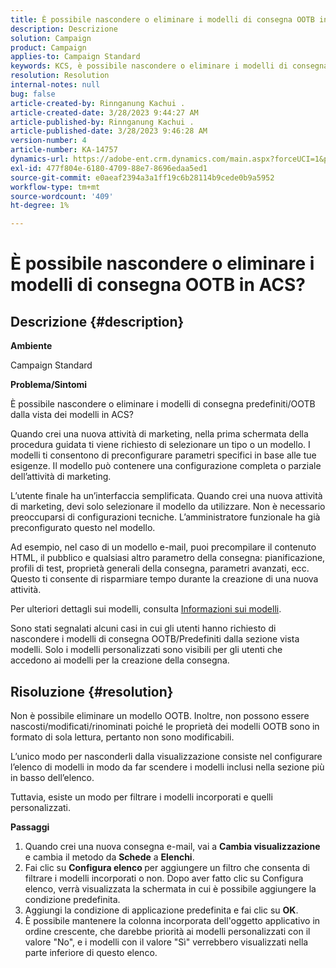 ```yaml
---
title: È possibile nascondere o eliminare i modelli di consegna OOTB in ACS?
description: Descrizione
solution: Campaign
product: Campaign
applies-to: Campaign Standard
keywords: KCS, è possibile nascondere o eliminare i modelli di consegna inclusi in ACS?
resolution: Resolution
internal-notes: null
bug: false
article-created-by: Rinnganung Kachui .
article-created-date: 3/28/2023 9:44:27 AM
article-published-by: Rinnganung Kachui .
article-published-date: 3/28/2023 9:46:28 AM
version-number: 4
article-number: KA-14757
dynamics-url: https://adobe-ent.crm.dynamics.com/main.aspx?forceUCI=1&pagetype=entityrecord&etn=knowledgearticle&id=aca4791c-4dcd-ed11-b596-6045bd006704
exl-id: 477f804e-6180-4709-88e7-8696edaa5ed1
source-git-commit: e0aeaf2394a3a1ff19c6b28114b9cede0b9a5952
workflow-type: tm+mt
source-wordcount: '409'
ht-degree: 1%

---
```


# È possibile nascondere o eliminare i modelli di consegna OOTB in ACS?

## Descrizione {#description}


<b>Ambiente</b>

Campaign Standard



<b>Problema/Sintomi</b>

È possibile nascondere o eliminare i modelli di consegna predefiniti/OOTB dalla vista dei modelli in ACS?



Quando crei una nuova attività di marketing, nella prima schermata della procedura guidata ti viene richiesto di selezionare un tipo o un modello. I modelli ti consentono di preconfigurare parametri specifici in base alle tue esigenze. Il modello può contenere una configurazione completa o parziale dell’attività di marketing.

L’utente finale ha un’interfaccia semplificata. Quando crei una nuova attività di marketing, devi solo selezionare il modello da utilizzare. Non è necessario preoccuparsi di configurazioni tecniche. L’amministratore funzionale ha già preconfigurato questo nel modello.

Ad esempio, nel caso di un modello e-mail, puoi precompilare il contenuto HTML, il pubblico e qualsiasi altro parametro della consegna: pianificazione, profili di test, proprietà generali della consegna, parametri avanzati, ecc. Questo ti consente di risparmiare tempo durante la creazione di una nuova attività.

Per ulteriori dettagli sui modelli, consulta [Informazioni sui modelli](https://experienceleague.adobe.com/docs/campaign-standard/using/getting-started/marketing-plans/marketing-activity-templates.html?lang=en).

Sono stati segnalati alcuni casi in cui gli utenti hanno richiesto di nascondere i modelli di consegna OOTB/Predefiniti dalla sezione vista modelli. Solo i modelli personalizzati sono visibili per gli utenti che accedono ai modelli per la creazione della consegna.






## Risoluzione {#resolution}


Non è possibile eliminare un modello OOTB. Inoltre, non possono essere nascosti/modificati/rinominati poiché le proprietà dei modelli OOTB sono in formato di sola lettura, pertanto non sono modificabili.

L’unico modo per nasconderli dalla visualizzazione consiste nel configurare l’elenco di modelli in modo da far scendere i modelli inclusi nella sezione più in basso dell’elenco.

Tuttavia, esiste un modo per filtrare i modelli incorporati e quelli personalizzati.

<b>Passaggi</b>

1. Quando crei una nuova consegna e-mail, vai a <b>Cambia visualizzazione </b>e cambia il metodo da <b>Schede</b> a <b>Elenchi</b>.
2. Fai clic su <b>Configura elenco </b>per aggiungere un filtro che consenta di filtrare i modelli incorporati o non. Dopo aver fatto clic su Configura elenco, verrà visualizzata la schermata in cui è possibile aggiungere la condizione predefinita.
3. Aggiungi la condizione di applicazione predefinita e fai clic su <b>OK</b>.
4. È possibile mantenere la colonna incorporata dell&#39;oggetto applicativo in ordine crescente, che darebbe priorità ai modelli personalizzati con il valore &quot;No&quot;, e i modelli con il valore &quot;Sì&quot; verrebbero visualizzati nella parte inferiore di questo elenco.
